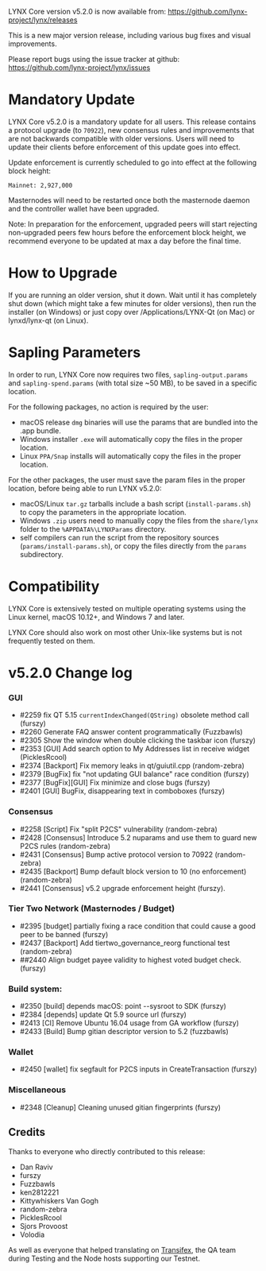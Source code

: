 LYNX Core version v5.2.0 is now available from:  <https://github.com/lynx-project/lynx/releases>

This is a new major version release, including various bug fixes and visual improvements.

Please report bugs using the issue tracker at github: <https://github.com/lynx-project/lynx/issues>

Mandatory Update
==============

LYNX Core v5.2.0 is a mandatory update for all users. This release contains a protocol upgrade (to `70922`), new consensus rules and improvements that are not backwards compatible with older versions. Users will need to update their clients before enforcement of this update goes into effect.

Update enforcement is currently scheduled to go into effect at the following block height:
```
Mainnet: 2,927,000
```
Masternodes will need to be restarted once both the masternode daemon and the controller wallet have been upgraded.

Note: In preparation for the enforcement, upgraded peers will start rejecting non-upgraded peers few hours before the enforcement block height, we recommend everyone to be updated at max a day before the final time.

How to Upgrade
==============

If you are running an older version, shut it down. Wait until it has completely shut down (which might take a few minutes for older versions), then run the installer (on Windows) or just copy over /Applications/LYNX-Qt (on Mac) or lynxd/lynx-qt (on Linux).

Sapling Parameters
==================

In order to run, LYNX Core now requires two files, `sapling-output.params` and `sapling-spend.params` (with total size ~50 MB), to be saved in a specific location.

For the following packages, no action is required by the user:
- macOS release `dmg` binaries will use the params that are bundled into the .app bundle.
- Windows installer `.exe` will automatically copy the files in the proper location.
- Linux `PPA/Snap` installs will automatically copy the files in the proper location.

For the other packages, the user must save the param files in the proper location, before being able to run LYNX v5.2.0:
- macOS/Linux `tar.gz` tarballs include a bash script (`install-params.sh`) to copy the parameters in the appropriate location.
- Windows `.zip` users need to manually copy the files from the `share/lynx` folder to the `%APPDATA%\LYNXParams` directory.
- self compilers can run the script from the repository sources (`params/install-params.sh`), or copy the files directly from the `params` subdirectory.

Compatibility
==============

LYNX Core is extensively tested on multiple operating systems using the Linux kernel, macOS 10.12+, and Windows 7 and later.

LYNX Core should also work on most other Unix-like systems but is not frequently tested on them.

v5.2.0 Change log
==============

### GUI
- #2259 fix QT 5.15 `currentIndexChanged(QString)` obsolete method call (furszy)
- #2260 Generate FAQ answer content programmatically (Fuzzbawls)
- #2305 Show the window when double clicking the taskbar icon (furszy)
- #2353 [GUI] Add search option to My Addresses list in receive widget (PicklesRcool)
- #2374 [Backport] Fix memory leaks in qt/guiutil.cpp (random-zebra)
- #2379 [BugFix] fix "not updating GUI balance" race condition (furszy)
- #2377 [BugFix][GUI] Fix minimize and close bugs (furszy)
- #2401 [GUI] BugFix, disappearing text in comboboxes (furszy)

### Consensus
- #2258 [Script] Fix "split P2CS" vulnerability (random-zebra)
- #2428 [Consensus] Introduce 5.2 nuparams and use them to guard new P2CS rules (random-zebra)
- #2431 [Consensus] Bump active protocol version to 70922 (random-zebra)
- #2435 [Backport] Bump default block version to 10 (no enforcement) (random-zebra)
- #2441 [Consensus] v5.2 upgrade enforcement height (furszy).

### Tier Two Network (Masternodes / Budget)
- #2395 [budget] partially fixing a race condition that could cause a good peer to be banned (furszy)
- #2437 [Backport] Add tiertwo_governance_reorg functional test (random-zebra)
- ##2440 Align budget payee validity to highest voted budget check. (furszy)

### Build system:
- #2350 [build] depends macOS: point --sysroot to SDK (furszy)
- #2384 [depends] update Qt 5.9 source url (furszy)
- #2413 [CI] Remove Ubuntu 16.04 usage from GA workflow (furszy)
- #2433 [Build] Bump gitian descriptor version to 5.2 (fuzzbawls)

### Wallet
- #2450 [wallet] fix segfault for P2CS inputs in CreateTransaction (furszy)

### Miscellaneous
- #2348 [Cleanup] Cleaning unused gitian fingerprints (furszy)

## Credits

Thanks to everyone who directly contributed to this release:

- Dan Raviv
- furszy
- Fuzzbawls
- ken2812221
- Kittywhiskers Van Gogh
- random-zebra
- PicklesRcool
- Sjors Provoost
- Volodia


As well as everyone that helped translating on [Transifex](https://www.transifex.com/projects/p/lynx-project-translations/), the QA team during Testing and the Node hosts supporting our Testnet.